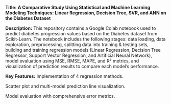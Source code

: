 **Title:**
**A Comparative Study Using Statistical and Machine Learning Modeling Techniques: Linear Regression, Decision Tree, SVR, and ANN on the Diabetes Dataset**

**Description:**
This repository contains a Google Colab notebook used to predict diabetes progression values based on the Diabetes dataset from Scikit-Learn.
The notebook includes the following stages: data loading, data exploration, preprocessing, splitting data into training & testing sets, building and training regression models (Linear Regression, Decision Tree Regressor, Support Vector Regression, and Artificial Neural Network), model evaluation using MSE, RMSE, MAPE, and R² metrics, and visualization of prediction results to compare each model’s performance.

**Key Features:**
Implementation of 4 regression methods.

Scatter plot and multi-model prediction line visualization.

Model evaluation with comprehensive error metrics.


